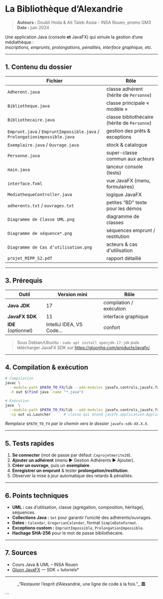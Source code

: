 # La Bibliothèque d’Alexandrie

> **Auteurs :** Doubli Hoda & Ait Taleb Assia - INSA Rouen, promo GM3 
> **Date :** juin 2024  

Une application Java (console **et** JavaFX) qui simule la gestion d’une médiathèque :  
*inscriptions, emprunts, prolongations, pénalités, interface graphique, etc.*

---


## 1. Contenu du dossier

| Fichier                          | Rôle                                                     |
|----------------------------------|----------------------------------------------------------|
| `Adherent.java`                  | classe adhérent (hérite de `Personne`)                  |
| `Bibliotheque.java`              | classe principale « modèle »                            |
| `Bibliothecaire.java`            | classe bibliothécaire (hérite de `Personne`)            |
| `Emprunt.java` / `EmpruntImpossible.java` / `Prolongationimpossible.java` | gestion des prêts & exceptions        |
| `Exemplaire.java` / `Ouvrage.java` | stock & catalogue                                     |
| `Personne.java`                  | super-classe commun aux acteurs                         |
| `main.java`                      | lanceur console (tests)                                 |
| `interface.fxml`                 | vue JavaFX (menu, formulaires)                          |
| `MediathequeController.java`     | logique JavaFX                                          |
| `adherents.txt` / `ouvrages.txt` | petites “BD” texte pour les démos                       |
| `Diagramme de Classe UML.png`    | diagramme de classes                                    |
| `Diagramme de séquence*.png`     | séquences emprunt / restitution                         |
| `Diagramme de Cas d’utilisation.png` | acteurs & cas d'utilisation                         |
| `projet_MIPP_S2.pdf`             | rapport détaillé                                        |


---

## 3. Prérequis

| Outil | Version mini | Rôle |
|-------|--------------|------|
| **Java JDK** | 17 | compilation / exécution |
| **JavaFX SDK** | 11 | interface graphique |
| **IDE** (optionnel) | IntelliJ IDEA, VS Code… | confort |

> Sous Debian/Ubuntu : `sudo apt install openjdk-17-jdk` puis télécharger JavaFX SDK sur <https://gluonhq.com/products/javafx/>.

---

## 4. Compilation & exécution

```bash
# Compilation
javac \
  --module-path $PATH_TO_FX/lib --add-modules javafx.controls,javafx.fxml \
  -d out $(find java -name "*.java")

# Exécution
java  \
  --module-path $PATH_TO_FX/lib --add-modules javafx.controls,javafx.fxml \
  -cp out ui.Launcher      # classe qui étend javafx.application.Application
```

*Remplace* `$PATH_TO_FX` *par le chemin vers le dossier* `javafx-sdk-XX.X.X`.

---

## 5. Tests rapides

1. **Se connecter** (mot de passe par défaut :`Ceprojetmerite20`).
2. **Ajouter un adhérent** (menu ► Gestion Adhérents ► Ajouter).
3. **Créer un ouvrage**, puis un **exemplaire**.
4. **Enregistrer un emprunt** & tester **prolongation/restitution**.
5. Observer la mise à jour automatique des retards & pénalités.

---

## 6. Points techniques

* **UML :** cas d’utilisation, classe (agrégation, composition, héritage), séquences.
* **Collections Java :** `Set` pour garantir l’unicité des adhérents/ouvrages.
* **Dates :** `Calendar`, `GregorianCalendar`, format `SimpleDateFormat`.
* **Exceptions custom :** `EmpruntImpossible`, `ProlongationImpossible`.
* **Hachage SHA-256** pour le mot de passe bibliothécaire.

---

## 7. Sources

* Cours Java & UML – INSA Rouen
* [Gluon JavaFX](https://gluonhq.com/products/javafx/) — SDK + tutoriels*

---

<p align="center">_“Restaurer l’esprit d’Alexandrie, une ligne de code à la fois.”_ 🏛️</p>
```
